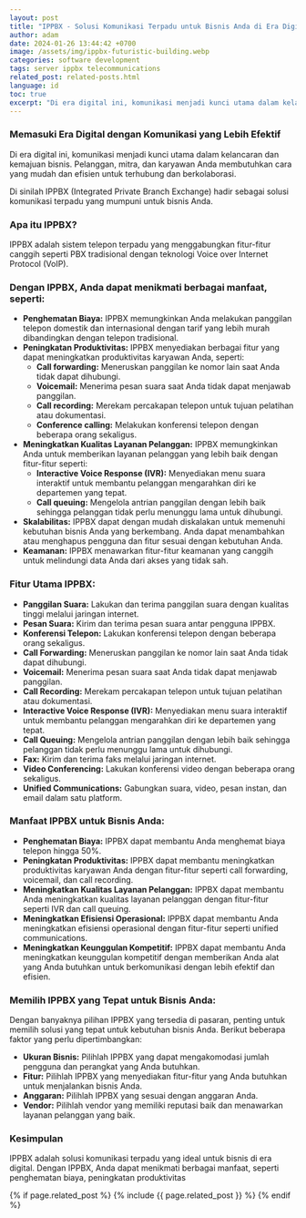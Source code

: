 ```yaml
---
layout: post
title: "IPPBX - Solusi Komunikasi Terpadu untuk Bisnis Anda di Era Digital"
author: adam
date: 2024-01-26 13:44:42 +0700
image: /assets/img/ippbx-futuristic-building.webp
categories: software development
tags: server ippbx telecommunications
related_post: related-posts.html
language: id
toc: true
excerpt: "Di era digital ini, komunikasi menjadi kunci utama dalam kelancaran dan kemajuan bisnis. Pelanggan, mitra, dan karyawan Anda membutuhkan cara yang mudah dan efisien untuk terhubung dan berkolaborasi. Di sinilah IPPBX (Integrated Private Branch Exchange) hadir sebagai solusi komunikasi terpadu yang mumpuni untuk bisnis Anda."
---
```

### Memasuki Era Digital dengan Komunikasi yang Lebih Efektif

Di era digital ini, komunikasi menjadi kunci utama dalam kelancaran dan kemajuan bisnis. Pelanggan, mitra, dan karyawan Anda membutuhkan cara yang mudah dan efisien untuk terhubung dan berkolaborasi.

Di sinilah IPPBX (Integrated Private Branch Exchange) hadir sebagai solusi komunikasi terpadu yang mumpuni untuk bisnis Anda.

### Apa itu IPPBX?

IPPBX adalah sistem telepon terpadu yang menggabungkan fitur-fitur canggih seperti PBX tradisional dengan teknologi Voice over Internet Protocol (VoIP).

### Dengan IPPBX, Anda dapat menikmati berbagai manfaat, seperti:

- **Penghematan Biaya:** IPPBX memungkinkan Anda melakukan panggilan telepon domestik dan internasional dengan tarif yang lebih murah dibandingkan dengan telepon tradisional.
- **Peningkatan Produktivitas:** IPPBX menyediakan berbagai fitur yang dapat meningkatkan produktivitas karyawan Anda, seperti:
  - **Call forwarding:** Meneruskan panggilan ke nomor lain saat Anda tidak dapat dihubungi.
  - **Voicemail:** Menerima pesan suara saat Anda tidak dapat menjawab panggilan.
  - **Call recording:** Merekam percakapan telepon untuk tujuan pelatihan atau dokumentasi.
  - **Conference calling:** Melakukan konferensi telepon dengan beberapa orang sekaligus.
- **Meningkatkan Kualitas Layanan Pelanggan:** IPPBX memungkinkan Anda untuk memberikan layanan pelanggan yang lebih baik dengan fitur-fitur seperti:
  - **Interactive Voice Response (IVR):** Menyediakan menu suara interaktif untuk membantu pelanggan mengarahkan diri ke departemen yang tepat.
  - **Call queuing:** Mengelola antrian panggilan dengan lebih baik sehingga pelanggan tidak perlu menunggu lama untuk dihubungi.
- **Skalabilitas:** IPPBX dapat dengan mudah diskalakan untuk memenuhi kebutuhan bisnis Anda yang berkembang. Anda dapat menambahkan atau menghapus pengguna dan fitur sesuai dengan kebutuhan Anda.
- **Keamanan:** IPPBX menawarkan fitur-fitur keamanan yang canggih untuk melindungi data Anda dari akses yang tidak sah.

### Fitur Utama IPPBX:

- **Panggilan Suara:** Lakukan dan terima panggilan suara dengan kualitas tinggi melalui jaringan internet.
- **Pesan Suara:** Kirim dan terima pesan suara antar pengguna IPPBX.
- **Konferensi Telepon:** Lakukan konferensi telepon dengan beberapa orang sekaligus.
- **Call Forwarding:** Meneruskan panggilan ke nomor lain saat Anda tidak dapat dihubungi.
- **Voicemail:** Menerima pesan suara saat Anda tidak dapat menjawab panggilan.
- **Call Recording:** Merekam percakapan telepon untuk tujuan pelatihan atau dokumentasi.
- **Interactive Voice Response (IVR):** Menyediakan menu suara interaktif untuk membantu pelanggan mengarahkan diri ke departemen yang tepat.
- **Call Queuing:** Mengelola antrian panggilan dengan lebih baik sehingga pelanggan tidak perlu menunggu lama untuk dihubungi.
- **Fax:** Kirim dan terima faks melalui jaringan internet.
- **Video Conferencing:** Lakukan konferensi video dengan beberapa orang sekaligus.
- **Unified Communications:** Gabungkan suara, video, pesan instan, dan email dalam satu platform.

### Manfaat IPPBX untuk Bisnis Anda:

- **Penghematan Biaya:** IPPBX dapat membantu Anda menghemat biaya telepon hingga 50%.
- **Peningkatan Produktivitas:** IPPBX dapat membantu meningkatkan produktivitas karyawan Anda dengan fitur-fitur seperti call forwarding, voicemail, dan call recording.
- **Meningkatkan Kualitas Layanan Pelanggan:** IPPBX dapat membantu Anda meningkatkan kualitas layanan pelanggan dengan fitur-fitur seperti IVR dan call queuing.
- **Meningkatkan Efisiensi Operasional:** IPPBX dapat membantu Anda meningkatkan efisiensi operasional dengan fitur-fitur seperti unified communications.
- **Meningkatkan Keunggulan Kompetitif:** IPPBX dapat membantu Anda meningkatkan keunggulan kompetitif dengan memberikan Anda alat yang Anda butuhkan untuk berkomunikasi dengan lebih efektif dan efisien.

### Memilih IPPBX yang Tepat untuk Bisnis Anda:

Dengan banyaknya pilihan IPPBX yang tersedia di pasaran, penting untuk memilih solusi yang tepat untuk kebutuhan bisnis Anda. Berikut beberapa faktor yang perlu dipertimbangkan:

- **Ukuran Bisnis:** Pilihlah IPPBX yang dapat mengakomodasi jumlah pengguna dan perangkat yang Anda butuhkan.
- **Fitur:** Pilihlah IPPBX yang menyediakan fitur-fitur yang Anda butuhkan untuk menjalankan bisnis Anda.
- **Anggaran:** Pilihlah IPPBX yang sesuai dengan anggaran Anda.
- **Vendor:** Pilihlah vendor yang memiliki reputasi baik dan menawarkan layanan pelanggan yang baik.

### Kesimpulan

IPPBX adalah solusi komunikasi terpadu yang ideal untuk bisnis di era digital.
Dengan IPPBX, Anda dapat menikmati berbagai manfaat, seperti penghematan biaya, peningkatan produktivitas

{% if page.related_post %}
  {% include {{ page.related_post }} %}
{% endif %}
